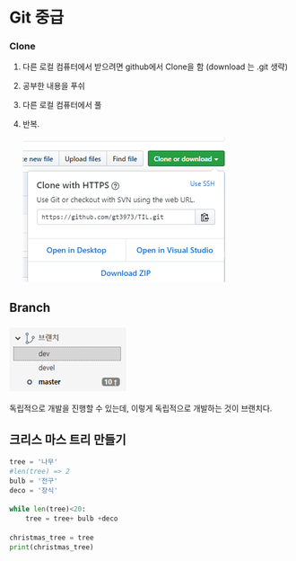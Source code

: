 # Git 중급

### Clone

1. 다른 로컬 컴퓨터에서 받으려면 github에서 Clone을 함 (download 는 .git 생략)

2. 공부한 내용을 푸쉬 

3. 다른 로컬 컴퓨터에서 풀

4. 반복.

   ![image-20191217094233419](02_git중급.assets/image-20191217094233419.png)

## Branch

### ![image-20191217162622903](02_git중급.assets/image-20191217162622903.png)

독립적으로 개발을 진행할 수 있는데, 이렇게 독립적으로 개발하는 것이 브랜치다.



## 크리스 마스 트리 만들기

```python
tree = '나무'
#len(tree) => 2
bulb = '전구'
deco = '장식'

while len(tree)<20:
    tree = tree+ bulb +deco
    
christmas_tree = tree
print(christmas_tree)
```



